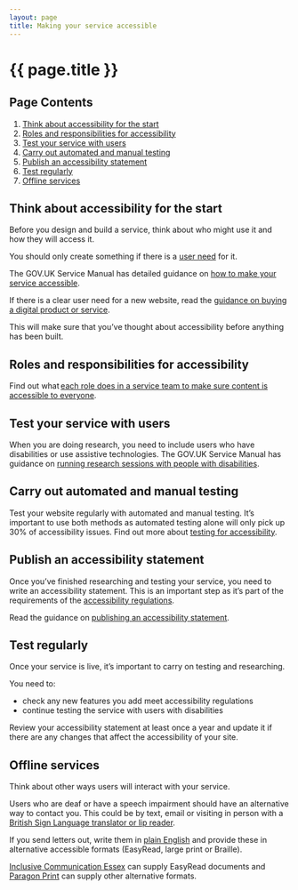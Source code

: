 ```yaml
---
layout: page
title: Making your service accessible
---
```


# {{ page.title }}

<nav class="contents" aria-labelledby="contents-title">
  <div class="heading"><h2 id="contents-title">Page Contents</h2></div>
  <ol class="list list-number" id="pages-in-this-service">
    <li><a href="#think-about-accessibility-for-the-start">Think about accessibility for the start</a></li>
    <li><a href="#roles-and-responsibilities-for-accessibility">Roles and responsibilities for accessibility</a></li>
    <li><a href="#test-your-service-with-users">Test your service with users
</a></li>
    <li><a href="#carry-out-automated-and-manual-testing">Carry out automated and manual testing
</a></li>
    <li><a href="#publish-an-accessibility-statement">Publish an accessibility statement
</a></li>
    <li><a href="#test-regularly">Test regularly
</a></li>
    <li><a href="#offline-services">Offline services
</a></li>
  </ol>
</nav>

## Think about accessibility for the start

Before you design and build a service, think about who might use it and how they will access it. 

You should only create something if there is a [user need](/essex-county-council-digital-manual/Service-Transformation-team/User-need) for it. 

The GOV.UK Service Manual has detailed guidance on [how to make your service accessible](https://www.gov.uk/service-manual/helping-people-to-use-your-service/making-your-service-accessible-an-introduction#what-to-do-about-accessibility-in-discovery). 

If there is a clear user need for a new website, read the [guidance on buying a digital product or service]().  

This will make sure that you’ve thought about accessibility before anything has been built. 


## Roles and responsibilities for accessibility 
 
Find out what [each role does in a service team to make sure content is accessible to everyone](/essex-county-council-digital-manual/Placeholder-page). 
 

## Test your service with users  

When you are doing research, you need to include users who have disabilities or use assistive technologies. The GOV.UK Service Manual has guidance on [running research sessions with people with disabilities](https://www.gov.uk/service-manual/user-research/running-research-sessions-with-people-with-disabilities). 


## Carry out automated and manual testing  

Test your website regularly with automated and manual testing. It’s important to use both methods as automated testing alone will only pick up 30% of accessibility issues. Find out more about [testing for accessibility](/essex-county-council-digital-manual/Accessibility/Making-your-service-accessible/Testing-for-accessibility). 
 

## Publish an accessibility statement 

Once you’ve finished researching and testing your service, you need to write an accessibility statement. This is an important step as it’s part of the requirements of the [accessibility regulations](https://www.gov.uk/guidance/accessibility-requirements-for-public-sector-websites-and-apps). 
 
Read the guidance on [publishing an accessibility statement](/essex-county-council-digital-manual/Accessibility/Making-your-service-accessible/Publishing-an-accessibility-statement). 


## Test regularly  

Once your service is live, it’s important to carry on testing and researching. 

You need to: 

- check any new features you add meet accessibility regulations 
- continue testing the service with users with disabilities 

Review your accessibility statement at least once a year and update it if there are any changes that affect the accessibility of your site. 
 

## Offline services  

Think about other ways users will interact with your service.  
 
Users who are deaf or have a speech impairment should have an alternative way to contact you. This could be by text, email or visiting in person with a [British Sign Language translator or lip reader](https://intranet.essex.gov.uk/Pages/Translation_and_interpreting.aspx). 
 
If you send letters out, write them in [plain English](/essex-county-council-digital-manual/Content-standards/Content-guidelines/Designing-content) and provide these in alternative accessible formats (EasyRead, large print or Braille). 
 
[Inclusive Communication Essex](https://intranet.essex.gov.uk/Pages/Inclusive_Communication_Essex.aspx) can supply EasyRead documents and [Paragon Print](https://intranet.essex.gov.uk/Pages/Alternative_formats.aspx) can supply other alternative formats. 
